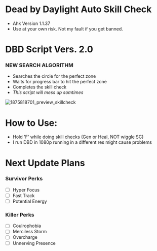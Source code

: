 # Dead by Daylight Auto Skill Check

* Ahk Version 1.1.37
* Use at your own risk. Not my fault if you get banned.

# DBD Script Vers. 2.0
### NEW SEARCH ALGORITHM
* Searches the circle for the perfect zone
* Waits for progress bar to hit the perfect zone
* Completes the skill check
* *This script will mess up somtimes*

![1875818701_preview_skillcheck](https://github.com/wVibzz/DeadByDaylight-Auto-Skill-Check/assets/113342610/df3b0560-2379-47f5-a83b-2fef3e608b8d)


# How to Use:
* Hold 'F' while doing skill checks (Gen or Heal, NOT wiggle SC)
* I run DBD in 1080p running in a different res might cause problems

# Next Update Plans
### Survivor Perks
- [ ] Hyper Focus
- [ ] Fast Track
- [ ] Potential Energy

### Killer Perks
- [ ] Coulrophobia
- [ ] Merciless Storm
- [ ] Overcharge
- [ ] Unnerving Presence
